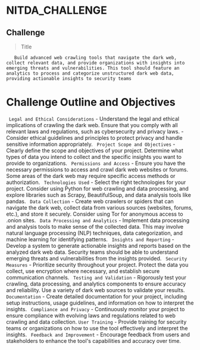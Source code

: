 ﻿# NITDA_CHALLENGE
## Challenge
 > Title 
 ```
    Build advanced web crawling tools that navigate the dark web, collect relevant data, and provide organizations with insights into emerging threats and vulnerabilities. This tool should feature an analytics to process and categorize unstructured dark web data, providing actionable insights to security teams
```
 # Challenge Outline and Objectives
 ` Legal and Ethical Considerations`
    - Understand the legal and ethical implications of crawling the dark web. Ensure that you comply with all relevant laws and regulations, such as cybersecurity and privacy laws.
    - Consider ethical guidelines and principles to protect privacy and handle sensitive information appropriately.
 ` Project Scope and Objectives`
    - Clearly define the scope and objectives of your project. Determine what types of data you intend to collect and the specific insights you want to provide to organizations.
 ` Permissions and Access`
    - Ensure you have the necessary permissions to access and crawl dark web websites or forums. Some areas of the dark web may require specific access methods or authorization.
 ` Technologies Used`
    - Select the right technologies for your project. Consider using Python for web crawling and data processing, and explore libraries such as Scrapy, BeautifulSoup, and data analysis tools like pandas.
 ` Data Collection`
    - Create web crawlers or spiders that can navigate the dark web, collect data from various sources (websites, forums, etc.), and store it securely. Consider using Tor for anonymous access to .onion sites.
 ` Data Processing and Analytics`
    - Implement data processing and analysis tools to make sense of the collected data. This may involve natural language processing (NLP) techniques, data categorization, and machine learning for identifying patterns.
 ` Insights and Reporting`
    - Develop a system to generate actionable insights and reports based on the analyzed dark web data. Security teams should be able to understand emerging threats and vulnerabilities from the insights provided.
 ` Security Measures`
    - Prioritize security throughout your project. Protect the data you collect, use encryption where necessary, and establish secure communication channels.
 ` Testing and Validation`
    - Rigorously test your crawling, data processing, and analytics components to ensure accuracy and reliability. Use a variety of dark web sources to validate your results.
 ` Documentation`
    - Create detailed documentation for your project, including setup instructions, usage guidelines, and information on how to interpret the insights.
 ` Compliance and Privacy`
    - Continuously monitor your project to ensure compliance with evolving laws and regulations related to web crawling and data collection.
 ` User Training `
    - Provide training for security teams or organizations on how to use the tool effectively and interpret the insights.
 ` Feedback and Improvement`
    - Encourage feedback from users and stakeholders to enhance the tool's capabilities and accuracy over time.
